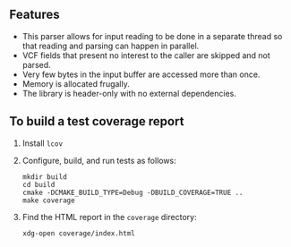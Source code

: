 ## Features

* This parser allows for input reading to be done in a separate thread so that
  reading and parsing can happen in parallel.
* VCF fields that present no interest to the caller are skipped and not parsed.
* Very few bytes in the input buffer are accessed more than once.
* Memory is allocated frugally.
* The library is header-only with no external dependencies.

## To build a test coverage report

1.  Install `lcov`
2.  Configure, build, and run tests as follows:

        mkdir build
        cd build
        cmake -DCMAKE_BUILD_TYPE=Debug -DBUILD_COVERAGE=TRUE ..
        make coverage

3.  Find the HTML report in the `coverage` directory:

        xdg-open coverage/index.html
